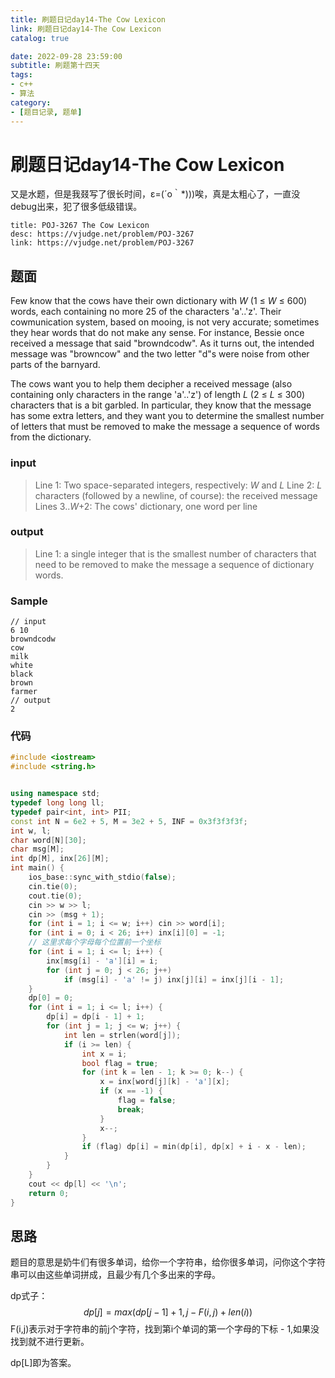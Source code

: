 ```yaml
---
title: 刷题日记day14-The Cow Lexicon
link: 刷题日记day14-The Cow Lexicon
catalog: true

date: 2022-09-28 23:59:00 
subtitle: 刷题第十四天
tags:
- c++
- 算法
category:
- [题目记录, 题单]
---
```

# 刷题日记day14-The Cow Lexicon

又是水题，但是我叕写了很长时间，ε=(´ο｀*)))唉，真是太粗心了，一直没debug出来，犯了很多低级错误。

```component VPCard
title: POJ-3267 The Cow Lexicon
desc: https://vjudge.net/problem/POJ-3267
link: https://vjudge.net/problem/POJ-3267
```

## 题面

Few know that the cows have their own dictionary with *W* (1 ≤ *W* ≤ 600) words, each containing no more 25 of the characters 'a'..'z'. Their cowmunication system, based on mooing, is not very accurate; sometimes they hear words that do not make any sense. For instance, Bessie once received a message that said "browndcodw". As it turns out, the intended message was "browncow" and the two letter "d"s were noise from other parts of the barnyard.

The cows want you to help them decipher a received message (also containing only characters in the range 'a'..'z') of length *L* (2 ≤ *L* ≤ 300) characters that is a bit garbled. In particular, they know that the message has some extra letters, and they want you to determine the smallest number of letters that must be removed to make the message a sequence of words from the dictionary.

### input

> Line 1: Two space-separated integers, respectively: *W* and *L*
> Line 2: *L* characters (followed by a newline, of course): the received message
> Lines 3..*W*+2: The cows' dictionary, one word per line

### output

> Line 1: a single integer that is the smallest number of characters that need to be removed to make the message a sequence of dictionary words.

### Sample

```
// input
6 10
browndcodw
cow
milk
white
black
brown
farmer
// output
2
```

### 代码

```cpp
#include <iostream>
#include <string.h>


using namespace std;
typedef long long ll;
typedef pair<int, int> PII;
const int N = 6e2 + 5, M = 3e2 + 5, INF = 0x3f3f3f3f;
int w, l;
char word[N][30];
char msg[M];
int dp[M], inx[26][M];
int main() {
    ios_base::sync_with_stdio(false);
    cin.tie(0);
    cout.tie(0);
    cin >> w >> l;
    cin >> (msg + 1);
    for (int i = 1; i <= w; i++) cin >> word[i];
    for (int i = 0; i < 26; i++) inx[i][0] = -1;
    // 这里求每个字母每个位置前一个坐标
    for (int i = 1; i <= l; i++) {
        inx[msg[i] - 'a'][i] = i;
        for (int j = 0; j < 26; j++)
            if (msg[i] - 'a' != j) inx[j][i] = inx[j][i - 1];
    }
    dp[0] = 0;
    for (int i = 1; i <= l; i++) {
        dp[i] = dp[i - 1] + 1;
        for (int j = 1; j <= w; j++) {
            int len = strlen(word[j]);
            if (i >= len) {
                int x = i;
                bool flag = true;
                for (int k = len - 1; k >= 0; k--) {
                    x = inx[word[j][k] - 'a'][x];
                    if (x == -1) {
                        flag = false;
                        break;
                    }
                    x--;
                }
                if (flag) dp[i] = min(dp[i], dp[x] + i - x - len);
            }
        }
    }
    cout << dp[l] << '\n';
    return 0;
}
```

## 思路

题目的意思是奶牛们有很多单词，给你一个字符串，给你很多单词，问你这个字符串可以由这些单词拼成，且最少有几个多出来的字母。

dp式子：
$$
dp[j] = max(dp[j - 1] + 1, j - F(i, j) + len(i) )
$$
F(i,j)表示对于字符串的前j个字符，找到第i个单词的第一个字母的下标 - 1,如果没找到就不进行更新。

dp[L]即为答案。

